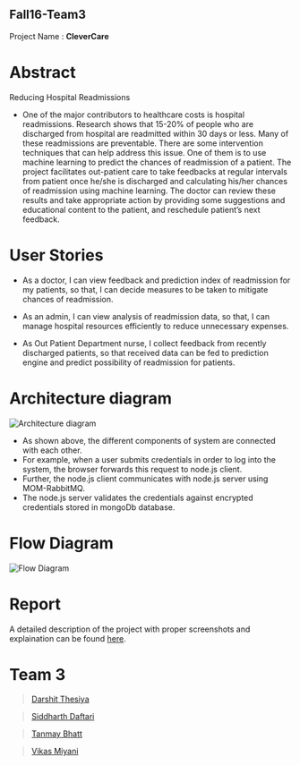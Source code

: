 ## Fall16-Team3

Project Name : <b>CleverCare</b>

Abstract
========
Reducing Hospital Readmissions
* One of the major contributors to healthcare costs is hospital readmissions. Research shows that 15-20% of people who are discharged from hospital are readmitted within 30 days or less. Many of these readmissions are preventable. There are some intervention techniques that can help address this issue. One of them is to use machine learning to predict the chances of readmission of a patient. The project facilitates out-patient care to take feedbacks at regular intervals from patient once he/she is discharged and calculating his/her chances of readmission using machine learning. The doctor can review these results and take appropriate action by providing some suggestions and educational content to the patient, and reschedule patient’s next feedback.


User Stories
============

* As a doctor, I can view feedback and prediction index of readmission for my patients,
  so that, I can decide measures to be taken to mitigate chances of readmission.

* As an admin, I can view analysis of readmission data,
  so that, I can manage hospital resources efficiently to reduce unnecessary expenses.

* As Out Patient Department nurse, I collect feedback from recently discharged patients,
  so that received data can be fed to prediction engine and predict possibility of readmission for patients.
	

Architecture diagram
====================
![Architecture diagram](https://github.com/SJSU272Lab/Fall16-Team3/blob/master/Artifacts/272_architecture_diagram.png)
	
* As shown above, the different components of system are connected with each other. 
* For example, when a user submits credentials in order to log into the system, the browser forwards this request to node.js client. 
* Further, the node.js client communicates with node.js server using MOM-RabbitMQ. 
* The node.js server validates the credentials against encrypted credentials stored in mongoDb database.

Flow Diagram
============
![Flow Diagram](https://github.com/SJSU272Lab/Fall16-Team3/blob/master/Artifacts/272_flow_diagram.png)	

Report
======
A detailed description of the project with proper screenshots and explaination can be found [here](https://github.com/SJSU272Lab/Fall16-Team3/blob/master/Artifacts/CleverCare_team3_report.doc).
	

Team 3
======

> [Darshit Thesiya](https://github.com/dthesiya)

> [Siddharth Daftari](https://github.com/siddharthrdaftari)

> [Tanmay Bhatt](https://github.com/Tanmayb7)

> [Vikas Miyani](https://github.com/vikasmiyani)
	
